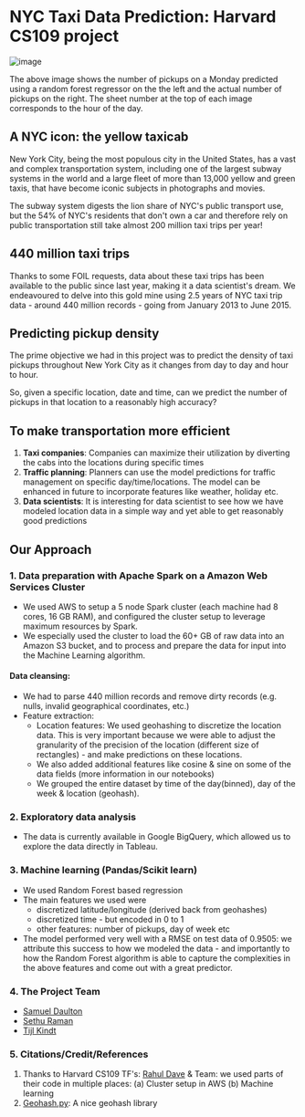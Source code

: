 # NYC Taxi Data Prediction: Harvard CS109 project


![image](https://github.com/sdaulton/TaxiPrediction/raw/master/images/Actual-Predicted.gif)

The above image shows the number of pickups on a Monday predicted using a random forest regressor on the the left and the actual number of pickups on the right.  The sheet number at the top of each image corresponds to the hour of the day.

## A NYC icon: the yellow taxicab

New York City, being the most populous city in the United States, has a vast and complex transportation system, including one of the largest subway systems in the world and a large fleet of more than 13,000 yellow and green taxis, that have become iconic subjects in photographs and movies.

The subway system digests the lion share of NYC's public transport use, but the 54% of NYC's residents that don't own a car and therefore rely on public transportation still take almost 200 million taxi trips per year!

## 440 million taxi trips

Thanks to some FOIL requests, data about these taxi trips has been available to the public since last year, making it a data scientist's dream. We endeavoured to delve into this gold mine using 2.5 years of NYC taxi trip data - around 440 million records - going from January 2013 to June 2015.

## Predicting pickup density

The prime objective we had in this project was to predict the density of taxi pickups throughout New York City as it changes from day to day and hour to hour.

So, given a specific location, date and time, can we  predict the number of pickups in that location to a reasonably high accuracy?

## To make transportation more efficient

1. **Taxi companies**: Companies can maximize their utilization by diverting the cabs into the locations during specific times
2. **Traffic planning**: Planners can use the model predictions for traffic management on specific day/time/locations. The model can be enhanced in future to incorporate features like weather, holiday etc.
3. **Data scientists**: It is interesting for data scientist to see how we have modeled location data in a simple way and yet able to get reasonably good predictions

## Our Approach

### 1. Data preparation with Apache Spark on a Amazon Web Services Cluster


* We used AWS to setup a 5 node Spark cluster (each machine had 8 cores, 16 GB RAM), and configured the cluster setup to leverage maximum resources by Spark.
* We especially used the cluster to load the 60+ GB of raw data into an Amazon S3 bucket, and to process and prepare the data for input into the Machine Learning algorithm.

#### Data cleansing: 
* We had to parse 440 million records and remove dirty records (e.g. nulls, invalid geographical coordinates, etc.)
* Feature extraction:
  * Location features: We used geohashing to discretize the location data. This is very important because we were able to adjust the granularity of the precision of the location (different size of rectangles) - and make predictions on these locations.
  * We also added additional features like cosine & sine on some of the data fields (more information in our notebooks)
  * We grouped the entire dataset by time of the day(binned), day of the week & location (geohash).

### 2.  Exploratory data analysis
* The data is currently available in Google BigQuery, which allowed us to explore the data directly in Tableau.

### 3. Machine learning (Pandas/Scikit learn)
* We used Random Forest based regression
* The main features we used were
  * discretized latitude/longitude (derived back from geohashes)
  * discretized time - but encoded in 0 to 1
  * other features: number of pickups, day of week etc
* The model performed very well with a RMSE on test data of 0.9505: we attribute this success to how we modeled the data - and importantly to how the Random Forest algorithm is able to capture the complexities in the above features and come out with a great predictor.

### 4. The Project Team
* [Samuel Daulton](http://github.com/sdaulton)
* [Sethu Raman](http://github.com/rsethur)
* [Tijl Kindt](http://github.com/tijlk)

### 5. Citations/Credit/References
1. Thanks to Harvard CS109 TF's: [Rahul Dave](https://github.com/rahuldave) & Team: we used parts of their code in multiple places: (a) Cluster setup in AWS (b) Machine learning
2. [Geohash.py](https://github.com/hkwi/python-geohash): A nice geohash library
